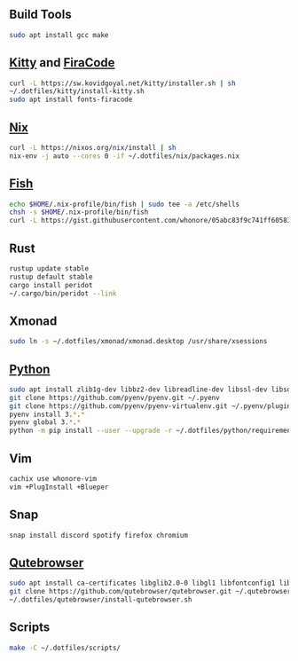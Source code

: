 ## Build Tools
```sh
sudo apt install gcc make
```

## [Kitty](https://sw.kovidgoyal.net/kitty/) and [FiraCode](https://github.com/tonsky/FiraCode/wiki/Linux-instructions#installing-with-a-package-manager)
```sh
curl -L https://sw.kovidgoyal.net/kitty/installer.sh | sh
~/.dotfiles/kitty/install-kitty.sh
sudo apt install fonts-firacode
```

## [Nix](https://nixos.org/download.html)
```sh
curl -L https://nixos.org/nix/install | sh
nix-env -j auto --cores 0 -if ~/.dotfiles/nix/packages.nix
```

## [Fish](https://fishshell.com/docs/current/index.html#installation)
```sh
echo $HOME/.nix-profile/bin/fish | sudo tee -a /etc/shells
chsh -s $HOME/.nix-profile/bin/fish
curl -L https://gist.githubusercontent.com/whonore/05abc83f9c741ff60583b5acefd7336d/raw/8518e88adc8307d5d6af8de3561a9e106e8386a0/nix-fishgen.py | python3
```

## Rust
```sh
rustup update stable
rustup default stable
cargo install peridot
~/.cargo/bin/peridot --link
```

## Xmonad
```sh
sudo ln -s ~/.dotfiles/xmonad/xmonad.desktop /usr/share/xsessions
```

## [Python](https://github.com/pyenv/pyenv)
```sh
sudo apt install zlib1g-dev libbz2-dev libreadline-dev libssl-dev libsqlite3-dev libffi-dev
git clone https://github.com/pyenv/pyenv.git ~/.pyenv
git clone https://github.com/pyenv/pyenv-virtualenv.git ~/.pyenv/plugins/pyenv-virtualenv
pyenv install 3.*.*
pyenv global 3.*.*
python -m pip install --user --upgrade -r ~/.dotfiles/python/requirements.txt
```

## Vim
```sh
cachix use whonore-vim
vim +PlugInstall +Blueper
```

## Snap
```sh
snap install discord spotify firefox chromium
```

## [Qutebrowser](https://github.com/qutebrowser/qutebrowser/blob/master/doc/install.asciidoc)
```sh
sudo apt install ca-certificates libglib2.0-0 libgl1 libfontconfig1 libxcb-icccm4 libxcb-image0 libxcb-keysyms1 libxcb-randr0 libxcb-render-util0 libxcb-shape0 libxcb-xfixes0 libxcb-xinerama0 libxcb-xkb1 libxkbcommon-x11-0 libdbus-1-3 libyaml-dev libxml2-utils xsltproc
git clone https://github.com/qutebrowser/qutebrowser.git ~/.qutebrowser
~/.dotfiles/qutebrowser/install-qutebrowser.sh
```

## Scripts
```sh
make -C ~/.dotfiles/scripts/
```
